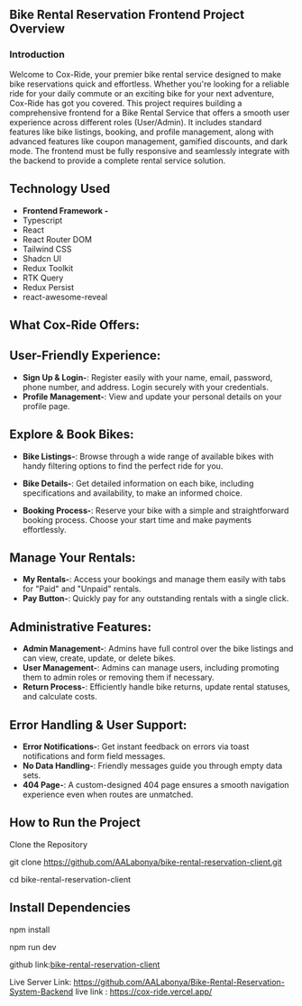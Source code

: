 ## Bike Rental Reservation Frontend Project Overview

### Introduction

Welcome to Cox-Ride, your premier bike rental service designed to make bike reservations quick and effortless. Whether you're looking for a reliable ride for your daily commute or an exciting bike for your next adventure, Cox-Ride has got you covered.
This project requires building a comprehensive frontend for a Bike Rental Service that offers a smooth user experience across different roles (User/Admin). It includes standard features like bike listings, booking, and profile management, along with advanced features like coupon management, gamified discounts, and dark mode. The frontend must be fully responsive and seamlessly integrate with the backend to provide a complete rental service solution.

## Technology Used

- **Frontend Framework -**
- Typescript
- React
- React Router DOM
- Tailwind CSS
- Shadcn UI
- Redux Toolkit
- RTK Query
- Redux Persist
- react-awesome-reveal

## What Cox-Ride Offers:

## User-Friendly Experience:

- **Sign Up & Login-**: Register easily with your name, email, password, phone number, and address. Login securely with your credentials.
- **Profile Management-**: View and update your personal details on your profile page.

## Explore & Book Bikes:

- **Bike Listings-**: Browse through a wide range of available bikes with handy filtering options to find the perfect ride for you.

- **Bike Details-**: Get detailed information on each bike, including specifications and availability, to make an informed choice.

- **Booking Process-**: Reserve your bike with a simple and straightforward booking process. Choose your start time and make payments effortlessly.

## Manage Your Rentals:

- **My Rentals-**: Access your bookings and manage them easily with tabs for "Paid" and "Unpaid" rentals.
- **Pay Button-**: Quickly pay for any outstanding rentals with a single click.

## Administrative Features:

- **Admin Management-**: Admins have full control over the bike listings and can view, create, update, or delete bikes.
- **User Management-**: Admins can manage users, including promoting them to admin roles or removing them if necessary.
- **Return Process-**: Efficiently handle bike returns, update rental statuses, and calculate costs.

## Error Handling & User Support:

- **Error Notifications-**: Get instant feedback on errors via toast notifications and form field messages.
- **No Data Handling-**: Friendly messages guide you through empty data sets.
- **404 Page-**: A custom-designed 404 page ensures a smooth navigation experience even when routes are unmatched.

## How to Run the Project

Clone the Repository

git clone https://github.com/AALabonya/bike-rental-reservation-client.git

cd bike-rental-reservation-client

## Install Dependencies

npm install

npm run dev

github link:[bike-rental-reservation-client](https://github.com/AALabonya/bike-rental-reservation-client.git)

Live Server Link: https://github.com/AALabonya/Bike-Rental-Reservation-System-Backend
live link : https://cox-ride.vercel.app/
